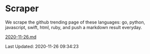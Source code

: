 # Scraper

We scrape the github trending page of these languages: go, python, javascript, swift, html, ruby, and push a markdown result everyday.

[2020-11-26.md](https://github.com/henson/Scraper/blob/master/2020-11-26.md)

Last Updated: 2020-11-26 09:34:23